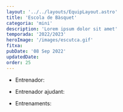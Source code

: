 ```yaml
---
layout: '../../layouts/EquipLayout.astro'
title: 'Escola de Bàsquet'
categoria: 'mini'
description: 'Lorem ipsum dolor sit amet'
temporada: '2022/2023'
heroImage: '/images/escutca.gif'
fitxa:
pubDate: '08 Sep 2022'
updatedDate:
order: 25
---
```


- Entrenador:

- Entrenador ajudant:

- Entrenaments:
